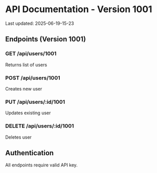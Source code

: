 # API Documentation - Version 1001
Last updated: 2025-06-19-15-23

## Endpoints (Version 1001)

### GET /api/users/1001
Returns list of users

### POST /api/users/1001
Creates new user

### PUT /api/users/:id/1001
Updates existing user

### DELETE /api/users/:id/1001
Deletes user

## Authentication
All endpoints require valid API key.
